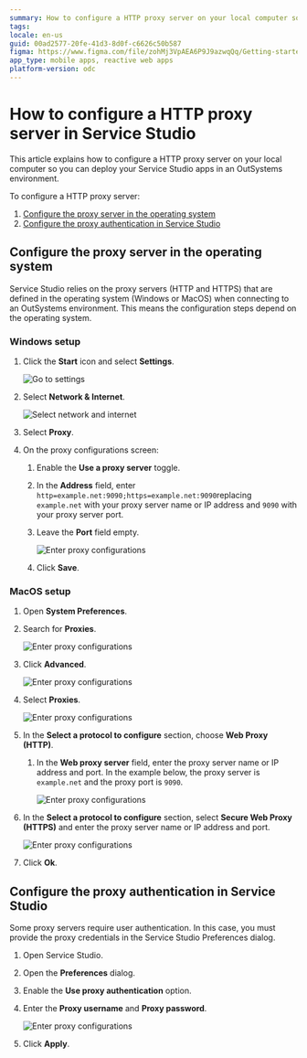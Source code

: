```yaml
---
summary: How to configure a HTTP proxy server on your local computer so you can deploy your Service Studio apps in an OutSystems environment.
tags: 
locale: en-us
guid: 00ad2577-20fe-41d3-8d0f-c6626c50b587
figma: https://www.figma.com/file/zohMj3VpAEA6P9J9azwqQq/Getting-started-with-ODC?type=design&node-id=3302%3A148&mode=design&t=3Hp6aoBfFsQyOIhR-1
app_type: mobile apps, reactive web apps
platform-version: odc
---
```


# How to configure a HTTP proxy server in Service Studio

This article explains how to configure a HTTP proxy server on your local computer so you can deploy your Service Studio apps in an OutSystems environment.

To configure a HTTP proxy server:
1. [Configure the proxy server in the operating system](#configure-the-proxy-server-in-the-operating-system)
1. [Configure the proxy authentication in Service Studio](#how-to-configure-a-http-proxy-server-in-service-studio)

## Configure the proxy server in the operating system

Service Studio relies on the proxy servers (HTTP and HTTPS) that are defined in the operating system (Windows or MacOS) when connecting to an OutSystems environment. This means the configuration steps depend on the operating system.

### Windows setup

1. Click the **Start** icon and select **Settings**. 

    ![Go to settings](images/windows-http-proxy-settings.png)

1. Select **Network & Internet**.

    ![Select network and internet](images/windows-http-proxy-network-internet.png)

1. Select **Proxy**.

1. On the proxy configurations screen:

    1. Enable the **Use a proxy server** toggle.

    1. In the **Address** field, enter ``http=example.net:9090;https=example.net:9090``replacing ``example.net`` with your proxy server name or IP address and ``9090`` with your proxy server port. 

    1. Leave the **Port** field empty.

        ![Enter proxy configurations](images/windows-http-proxy-setup.png)

    1. Click **Save**.

### MacOS setup

1. Open **System Preferences**.

1. Search for **Proxies**.

    ![Enter proxy configurations](images/mac-http-proxy-search.png)

1. Click **Advanced**.

    ![Enter proxy configurations](images/mac-http-proxy-advanced.png)

1. Select **Proxies**.

    ![Enter proxy configurations](images/mac-http-proxy-proxies.png)

1. In the **Select a protocol to configure** section, choose **Web Proxy (HTTP)**.

    1. In the **Web proxy server** field, enter the proxy server name or IP address and port. In the example below, the proxy server is ``example.net`` and the proxy port is ``9090``.

        ![Enter proxy configurations](images/mac-http-proxy-web-settings.png)

1. In the **Select a protocol to configure** section, select **Secure Web Proxy (HTTPS)** and enter the proxy server name or IP address and port.

    ![Enter proxy configurations](images/mac-http-proxy-secure-settings.png)

1. Click **Ok**.

## Configure the proxy authentication in Service Studio

Some proxy servers require user authentication. In this case, you must provide the proxy credentials in the Service Studio Preferences dialog.

1. Open Service Studio.

1. Open the **Preferences** dialog.

1. Enable the **Use proxy authentication** option.

1. Enter the **Proxy username** and **Proxy password**.

    ![Enter proxy configurations](images/mac-http-proxy-authen.png)

1. Click **Apply**.
